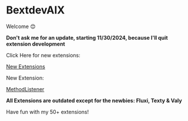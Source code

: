 # BextdevAIX

Welcome 😊

<b>Don't ask me for an update, starting 11/30/2024, because I'll quit extension development</b>

Click Here for new extensions:

<a href="https://sites.google.com/view/ai2extensionbextdevnew/ai2-new-extensions-free-aia-files">New Extensions</a>

New Extension:

<a href="https://sites.google.com/view/ai2extensionbextdevnew/ai2-new-extensions-free-aia-files">MethodListener</a>

<b>All Extensions are outdated except for the newbies: Fluxi, Texty & Valy</b>

Have fun with my 50+ extensions!
